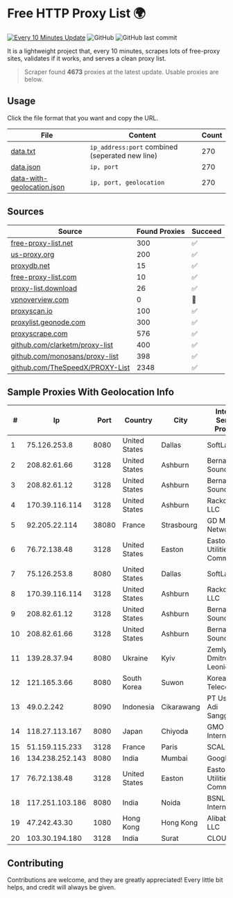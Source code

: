 
# Free HTTP Proxy List 🌍

[![Every 10 Minutes Update](https://github.com/mertguvencli/http-proxy-list/actions/workflows/main.yml/badge.svg?branch=main)](https://github.com/mertguvencli/http-proxy-list/actions/workflows/main.yml)
![GitHub](https://img.shields.io/github/license/mertguvencli/http-proxy-list)
![GitHub last commit](https://img.shields.io/github/last-commit/mertguvencli/http-proxy-list)

It is a lightweight project that, every 10 minutes, scrapes lots of free-proxy sites, validates if it works, and serves a clean proxy list.


> Scraper found **4673** proxies at the latest update. Usable proxies are below.

## Usage

Click the file format that you want and copy the URL.


|File|Content|Count|
|----|-------|-----|
|[data.txt](https://raw.githubusercontent.com/mertguvencli/http-proxy-list/main/proxy-list/data.txt)|`ip_address:port` combined (seperated new line)|270|
|[data.json](https://raw.githubusercontent.com/mertguvencli/http-proxy-list/main/proxy-list/data.json)|`ip, port`|270|
|[data-with-geolocation.json](https://raw.githubusercontent.com/mertguvencli/http-proxy-list/main/proxy-list/data-with-geolocation.json)|`ip, port, geolocation`|270|

## Sources

|Source|Found Proxies|Succeed|
|------|-------------|-------|
|[free-proxy-list.net](https://free-proxy-list.net)|300|✅|
|[us-proxy.org](https://www.us-proxy.org)|200|✅|
|[proxydb.net](http://proxydb.net)|15|✅|
|[free-proxy-list.com](https://free-proxy-list.com/?page=&port=&type%5B%5D=http&type%5B%5D=https&up_time=0&search=Search)|10|✅|
|[proxy-list.download](https://www.proxy-list.download/HTTP)|26|✅|
|[vpnoverview.com](https://vpnoverview.com/privacy/anonymous-browsing/free-proxy-servers)|0|🚫|
|[proxyscan.io](https://www.proxyscan.io)|100|✅|
|[proxylist.geonode.com](https://proxylist.geonode.com/api/proxy-list?limit=300&page=1&sort_by=lastChecked&sort_type=desc&protocols=http,https)|300|✅|
|[proxyscrape.com](https://api.proxyscrape.com/v2/?request=displayproxies&protocol=http&timeout=10000&country=all&ssl=all&anonymity=all)|576|✅|
|[github.com/clarketm/proxy-list](https://raw.githubusercontent.com/clarketm/proxy-list/master/proxy-list-raw.txt)|400|✅|
|[github.com/monosans/proxy-list](https://raw.githubusercontent.com/monosans/proxy-list/main/proxies/http.txt)|398|✅|
|[github.com/TheSpeedX/PROXY-List](https://raw.githubusercontent.com/TheSpeedX/PROXY-List/master/http.txt)|2348|✅|


## Sample Proxies With Geolocation Info

|#|Ip|Port|Country|City|Internet Service Provider|
|-|--|----|-------|----|-------------------------|
|1|75.126.253.8|8080|United States|Dallas|SoftLayer|
|2|208.82.61.66|3128|United States|Ashburn|Bernardi Sounds|
|3|208.82.61.12|3128|United States|Ashburn|Bernardi Sounds|
|4|170.39.116.114|3128|United States|Ashburn|Rackdog, LLC|
|5|92.205.22.114|38080|France|Strasbourg|GD MASS Network|
|6|76.72.138.48|3128|United States|Easton|Easton Utilities Commission|
|7|75.126.253.8|8080|United States|Dallas|SoftLayer|
|8|170.39.116.114|3128|United States|Ashburn|Rackdog, LLC|
|9|208.82.61.12|3128|United States|Ashburn|Bernardi Sounds|
|10|208.82.61.66|3128|United States|Ashburn|Bernardi Sounds|
|11|139.28.37.94|8080|Ukraine|Kyiv|Zemlyaniy Dmitro Leonidovich|
|12|121.165.3.66|8080|South Korea|Suwon|Korea Telecom|
|13|49.0.2.242|8090|Indonesia|Cikarawang|PT Usaha Adi Sanggoro|
|14|118.27.113.167|8080|Japan|Chiyoda|GMO Internet, Inc.|
|15|51.159.115.233|3128|France|Paris|SCALEWAY|
|16|134.238.252.143|8080|India|Mumbai|Google LLC|
|17|76.72.138.48|3128|United States|Easton|Easton Utilities Commission|
|18|117.251.103.186|8080|India|Noida|BSNL Internet|
|19|47.242.43.30|1080|Hong Kong|Hong Kong|Alibaba.com LLC|
|20|103.30.194.180|3128|India|Surat|CLOUDHOST|



## Contributing

Contributions are welcome, and they are greatly appreciated! Every
little bit helps, and credit will always be given.

